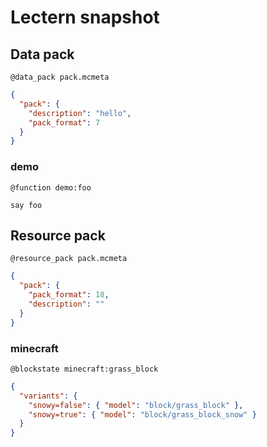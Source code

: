 # Lectern snapshot

## Data pack

`@data_pack pack.mcmeta`

```json
{
  "pack": {
    "description": "hello",
    "pack_format": 7
  }
}
```

### demo

`@function demo:foo`

```mcfunction
say foo
```

## Resource pack

`@resource_pack pack.mcmeta`

```json
{
  "pack": {
    "pack_format": 18,
    "description": ""
  }
}
```

### minecraft

`@blockstate minecraft:grass_block`

```json
{
  "variants": {
    "snowy=false": { "model": "block/grass_block" },
    "snowy=true": { "model": "block/grass_block_snow" }
  }
}
```
